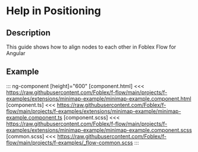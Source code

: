 ﻿# Help in Positioning

## Description

This guide shows how to align nodes to each other in Foblex Flow for Angular

## Example

::: ng-component <help-in-positioning-example></help-in-positioning-example> [height]="600"
[component.html] <<< https://raw.githubusercontent.com/Foblex/f-flow/main/projects/f-examples/extensions/minimap-example/minimap-example.component.html
[component.ts] <<< https://raw.githubusercontent.com/Foblex/f-flow/main/projects/f-examples/extensions/minimap-example/minimap-example.component.ts
[component.scss] <<< https://raw.githubusercontent.com/Foblex/f-flow/main/projects/f-examples/extensions/minimap-example/minimap-example.component.scss
[common.scss] <<< https://raw.githubusercontent.com/Foblex/f-flow/main/projects/f-examples/_flow-common.scss
:::



